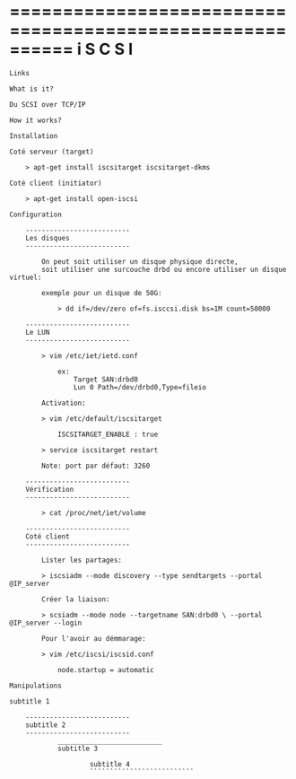 ==========================================================
                       i S C S I
==========================================================

~~~~~~~~~~~~~~~~~~~~~~~~~~
Links
~~~~~~~~~~~~~~~~~~~~~~~~~~

~~~~~~~~~~~~~~~~~~~~~~~~~~
What is it?
~~~~~~~~~~~~~~~~~~~~~~~~~~

    Du SCSI over TCP/IP

~~~~~~~~~~~~~~~~~~~~~~~~~~
How it works?
~~~~~~~~~~~~~~~~~~~~~~~~~~

~~~~~~~~~~~~~~~~~~~~~~~~~~
Installation
~~~~~~~~~~~~~~~~~~~~~~~~~~

    Coté serveur (target)

        > apt-get install iscsitarget iscsitarget-dkms

    Coté client (initiator)

        > apt-get install open-iscsi

~~~~~~~~~~~~~~~~~~~~~~~~~~
Configuration
~~~~~~~~~~~~~~~~~~~~~~~~~~
        --------------------------
        Les disques
        --------------------------

            On peut soit utiliser un disque physique directe, 
            soit utiliser une surcouche drbd ou encore utiliser un disque virtuel:

            exemple pour un disque de 50G:

                > dd if=/dev/zero of=fs.isccsi.disk bs=1M count=50000
            
        --------------------------
        Le LUN
        --------------------------

            > vim /etc/iet/ietd.conf

                ex:
                    Target SAN:drbd0
                    Lun 0 Path=/dev/drbd0,Type=fileio

            Activation:

            > vim /etc/default/iscsitarget

                ISCSITARGET_ENABLE : true

            > service iscsitarget restart

            Note: port par défaut: 3260

        --------------------------
        Vérification
        --------------------------

            > cat /proc/net/iet/volume

        --------------------------
        Coté client
        --------------------------

            Lister les partages:

            > iscsiadm --mode discovery --type sendtargets --portal @IP_server

            Créer la liaison:

            > scsiadm --mode node --targetname SAN:drbd0 \ --portal @IP_server --login

            Pour l'avoir au démmarage:

            > vim /etc/iscsi/iscsid.conf

                node.startup = automatic

~~~~~~~~~~~~~~~~~~~~~~~~~~
Manipulations
~~~~~~~~~~~~~~~~~~~~~~~~~~

~~~~~~~~~~~~~~~~~~~~~~~~~~
subtitle 1
~~~~~~~~~~~~~~~~~~~~~~~~~~

        --------------------------
        subtitle 2
        --------------------------
                __________________________
                subtitle 3

                        subtitle 4
                        ``````````````````````````
